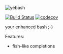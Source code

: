 ![yebash](https://raw.githubusercontent.com/szborows/yebash/master/yebash.png)

[![Build Status](https://travis-ci.org/szborows/yebash.svg?branch=master)](https://travis-ci.org/szborows/yebash)
[![codecov](https://codecov.io/gh/szborows/yebash/branch/master/graph/badge.svg)](https://codecov.io/gh/szborows/yebash)

your enhanced bash ;-)

Features:
* fish-like completions
